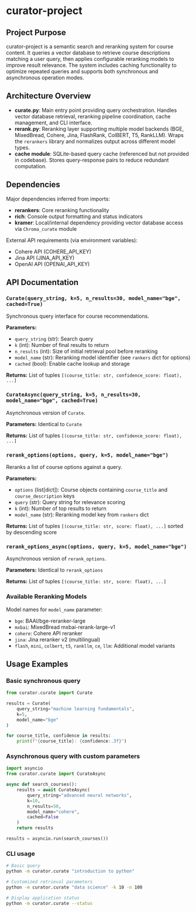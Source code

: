 # curator-project

## Project Purpose

curator-project is a semantic search and reranking system for course content. It queries a vector database to retrieve course descriptions matching a user query, then applies configurable reranking models to improve result relevance. The system includes caching functionality to optimize repeated queries and supports both synchronous and asynchronous operation modes.

## Architecture Overview

- **curate.py**: Main entry point providing query orchestration. Handles vector database retrieval, reranking pipeline coordination, cache management, and CLI interface.
- **rerank.py**: Reranking layer supporting multiple model backends (BGE, MixedBread, Cohere, Jina, FlashRank, ColBERT, T5, RankLLM). Wraps the `rerankers` library and normalizes output across different model types.
- **cache module**: SQLite-based query cache (referenced but not provided in codebase). Stores query-response pairs to reduce redundant computation.

## Dependencies

Major dependencies inferred from imports:

- **rerankers**: Core reranking functionality
- **rich**: Console output formatting and status indicators
- **kramer**: Local/internal dependency providing vector database access via `Chroma_curate` module

External API requirements (via environment variables):
- Cohere API (COHERE_API_KEY)
- Jina API (JINA_API_KEY)
- OpenAI API (OPENAI_API_KEY)

## API Documentation

### `Curate(query_string, k=5, n_results=30, model_name="bge", cached=True)`

Synchronous query interface for course recommendations.

**Parameters:**
- `query_string` (str): Search query
- `k` (int): Number of final results to return
- `n_results` (int): Size of initial retrieval pool before reranking
- `model_name` (str): Reranking model identifier (see `rankers` dict for options)
- `cached` (bool): Enable cache lookup and storage

**Returns:** List of tuples `[(course_title: str, confidence_score: float), ...]`

### `CurateAsync(query_string, k=5, n_results=30, model_name="bge", cached=True)`

Asynchronous version of `Curate`.

**Parameters:** Identical to `Curate`

**Returns:** List of tuples `[(course_title: str, confidence_score: float), ...]`

### `rerank_options(options, query, k=5, model_name="bge")`

Reranks a list of course options against a query.

**Parameters:**
- `options` (list[dict]): Course objects containing `course_title` and `course_description` keys
- `query` (str): Query string for relevance scoring
- `k` (int): Number of top results to return
- `model_name` (str): Reranking model key from `rankers` dict

**Returns:** List of tuples `[(course_title: str, score: float), ...]` sorted by descending score

### `rerank_options_async(options, query, k=5, model_name="bge")`

Asynchronous version of `rerank_options`.

**Parameters:** Identical to `rerank_options`

**Returns:** List of tuples `[(course_title: str, score: float), ...]`

### Available Reranking Models

Model names for `model_name` parameter:
- `bge`: BAAI/bge-reranker-large
- `mxbai`: MixedBread mxbai-rerank-large-v1
- `cohere`: Cohere API reranker
- `jina`: Jina reranker v2 (multilingual)
- `flash`, `mini`, `colbert`, `t5`, `rankllm`, `ce`, `llm`: Additional model variants

## Usage Examples

### Basic synchronous query

```python
from curator.curate import Curate

results = Curate(
    query_string="machine learning fundamentals",
    k=5,
    model_name="bge"
)

for course_title, confidence in results:
    print(f"{course_title}: {confidence:.3f}")
```

### Asynchronous query with custom parameters

```python
import asyncio
from curator.curate import CurateAsync

async def search_courses():
    results = await CurateAsync(
        query_string="advanced neural networks",
        k=10,
        n_results=50,
        model_name="cohere",
        cached=False
    )
    return results

results = asyncio.run(search_courses())
```

### CLI usage

```bash
# Basic query
python -m curator.curate "introduction to python"

# Customized retrieval parameters
python -m curator.curate "data science" -k 10 -n 100

# Display application status
python -m curator.curate --status
```